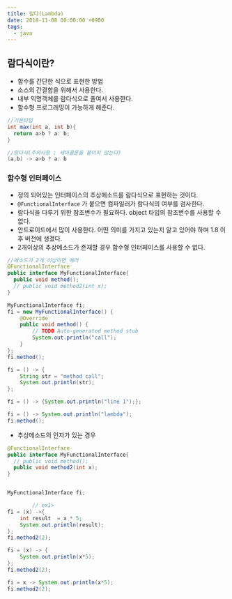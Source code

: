 ```yaml
---
title: 람다(Lambda)
date: 2018-11-08 00:00:00 +0900
tags:
  - java
---
```

## 람다식이란?
- 함수를 간단한 식으로 표현한 방법
- 소스의 간결함을 위해서 사용한다.
- 내부 익명객체를 람다식으로 줄여서 사용한다.
- 함수형 프로그래밍이 가능하게 해준다.

```java
//기본타입
int max(int a, int b){
  return a>b ? a: b;
}

//람다식(주의사항 : 세미콜론을 붙이지 않는다)
(a,b) -> a>b ? a: b
```

### 함수형 인터페이스
- 정의 되어있는 인터페이스의 추상메소드를 람다식으로 표현하는 것이다.
- `@FunctionalInterface` 가 붙으면 컴파일러가 람다식의 여부를 검사한다.
- 람다식을 다루기 위한 참조변수가 필요하다. object 타입의 참조변수를 사용할 수 없다.
- 안드로이드에서 많이 사용한다. 어떤 의미를 가지고 있는지 알고 있어야 하며 1.8 이후 버전에 생겼다.
- 2개이상의 추상메소드가 존재할 경우 함수형 인터페이스를 사용할 수 없다.


```java
//메소드가 2개 이상이면 에러
@FunctionalInterface
public interface MyFunctionalInterface{
  public void method();
  // public void method2(int x);
}

MyFunctionalInterface fi;
fi = new MyFunctionalInterface() {
	@Override
	public void method() {
		// TODO Auto-generated method stub
		System.out.println("call");
	}
};
fi.method();

fi = () -> {
	String str = "method call";
	System.out.println(str);
};

fi = () -> {System.out.println("line 1");};

fi = () -> System.out.println("lambda");
fi.method();

```

- 추상메소드의 인자가 있는 경우

```java
@FunctionalInterface
public interface MyFunctionalInterface{
  // public void method();
  public void method2(int x);
}


MyFunctionalInterface fi;

		// ex1>
fi = (x) ->{
	int result  = x * 5;
	System.out.println(result);
};
fi.method2(2);

fi = (x) -> {
	System.out.println(x*5);
};
fi.method2(2);

fi = x -> System.out.println(x*5);
fi.method2(2);
```
